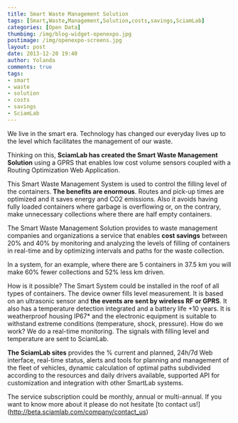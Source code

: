 ```yaml
---
title: Smart Waste Management Solution
tags: [Smart,Waste,Management,Solution,costs,savings,SciamLab]
categories: [Open Data]
thumbimg: /img/blog-widget-openexpo.jpg
postimage: /img/openexpo-screens.jpg
layout: post
date: 2013-12-20 19:40
author: Yolanda
comments: true
tags:
- smart
- waste
- solution
- costs
- savings
- SciamLab
---
```

We live in the smart era. Technology has changed our everyday lives up to the level which facilitates the management of our waste.

Thinking on this, **SciamLab has created the Smart Waste Management Solution** using a GPRS that enables low cost volume sensors coupled with a Routing Optimization Web Application.

This Smart Waste Management System is used to control the filling level of the containers. **The benefits are enormous**. Routes and pick-up times are optimized and it saves energy and CO2 emissions. Also it avoids having fully loaded containers where garbage is overflowing or, on the contrary, make unnecessary collections where there are half empty containers.

The Smart Waste Management Solution provides to waste management companies and organizations a service that enables **cost savings** between 20% and 40% by monitoring and analyzing the levels of filling of containers in real-time and by optimizing intervals and paths for the waste collection. 

In a system, for an example, where there are 5 containers in 37.5 km you will make 60% fewer collections and 52% less km driven. 

How is it possible? The Smart System could be installed in the roof of all types of containers. The device owner fills level measurement. It is based on an ultrasonic sensor and **the events are sent by wireless RF or GPRS**. It also has a temperature detection integrated and a battery life +10 years. It is weatherproof housing IP67* and the electronic equipment is suitable to withstand extreme conditions (temperature, shock, pressure).
How do we work? We do a real-time monitoring. The signals with filling level and temperature are sent to SciamLab.

**The SciamLab sites** provides the % current and planned,  24h/7d Web interface, real-time status, alerts and tools for planning and management of the fleet of vehicles, dynamic calculation of optimal paths subdivided according to the resources and daily drivers available, supported API for customization and integration with other SmartLab systems. 

The service subscription could be monthly, annual or multi-annual. If you want to know more about it please do not hesitate [to contact us!] (http://beta.sciamlab.com/company/contact_us)
